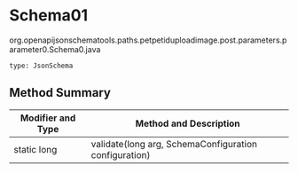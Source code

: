 # Schema01
org.openapijsonschematools.paths.petpetiduploadimage.post.parameters.parameter0.Schema0.java
```
type: JsonSchema
```

## Method Summary
| Modifier and Type | Method and Description |
| ----------------- | ---------------------- |
| static long | validate(long arg, SchemaConfiguration configuration) |

